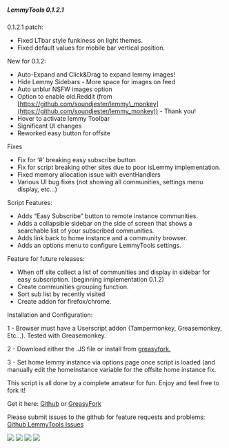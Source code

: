 ##### LemmyTools 0.1.2.1

0.1.2.1 patch:
*  Fixed LTbar style funkiness on light themes.
*  Fixed default values for mobile bar vertical position.
  
New for 0.1.2:

*   Auto\-Expand and Click&Drag to expand lemmy images!
*   Hide Lemmy Sidebars \- More space for images on feed
*   Auto unblur NSFW images option
*   Option to enable old.Reddit (from [https://github.com/soundjester/lemmy\_monkey](https://github.com/soundjester/lemmy_monkey)) \- Thank you!
*   Hover to activate lemmy Toolbar
*   Significant UI changes
*   Reworked easy button for offsite

Fixes

*   Fix for ‘#’ breaking easy subscribe button
*   Fix for script breaking other sites due to poor isLemmy implementation.
*   Fixed memory allocation issue with eventHandlers
*   Various UI bug fixes (not showing all communities, settings menu display, etc…)

Script Features:

*   Adds “Easy Subscribe” button to remote instance communities.
*   Adds a collapsible sidebar on the side of screen that shows a searchable list of your subscribed communities.
*   Adds link back to home instance and a community browser.
*   Adds an options menu to configure LemmyTools settings.

Feature for future releases:

*   When off site collect a list of communities and display in sidebar for easy subscription. (beginning implementation 0.1.2)
*   Create communities grouping function.
*   Sort sub list by recently visited
*   Create addon for firefox/chrome.

Installation and Configuration:

1 \- Browser must have a Userscript addon (Tampermonkey, Greasemonkey, Etc…). Tested with Greasemonkey.

2 \- Download either the .JS file or install from [greasyfork.](https://greasyfork.org/en/scripts/469169-lemmytools)

3 \- Set home lemmy instance via options page once script is loaded (and manually edit the homeInstance variable for the offsite home instance fix.

This script is all done by a complete amateur for fun. Enjoy and feel free to fork it!

Get it here: [Github](https://github.com/howdy-tsc/LemmyTools) or [GreasyFork](https://greasyfork.org/en/scripts/469169-lemmytools)

Please submit issues to the github for feature requests and problems: [Github LemmyTools Issues](https://github.com/howdy-tsc/LemmyTools/issues)

![](https://thesimplecorner.org/pictrs/image/8b9d35f1-d43f-471b-afe1-ca9e05d5dfaf.png) ![](https://thesimplecorner.org/pictrs/image/3056092b-5880-45f7-abee-7df2eeae2290.png) ![](https://thesimplecorner.org/pictrs/image/8dcc8cfa-8dbb-42e8-a243-85d0e45bcc1e.png) ![](https://thesimplecorner.org/pictrs/image/3ed27b64-aa68-4d03-8a64-354f11632e5e.png)
